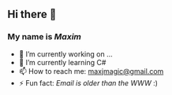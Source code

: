 ## Hi there 👋

### My name is *Maxim*

- 🔭 I’m currently working on ...
- 🌱 I’m currently learning C#
- 📫 How to reach me: <maxjmagic@gmail.com>
- ⚡ Fun fact: *Email is older than the WWW* :)

